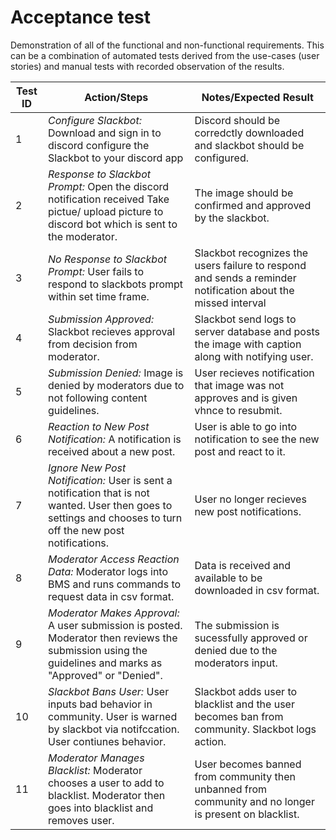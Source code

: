 
# Acceptance test

Demonstration of all of the functional and non-functional requirements. This can be a combination of automated tests derived from the use-cases (user stories) and manual tests with recorded observation of the results.
  
  
| Test ID      | Action/Steps                                                                                                                                                   | Notes/Expected Result                                                                                       |
|--------------|----------------------------------------------------------------------------------------------------------------------------------------------------------------|-------------------------------------------------------------------------------------------------------------|
| 1            | *Configure Slackbot:*  Download and sign in to discord configure the Slackbot to your discord app                                                               | Discord should be corredctly downloaded and slackbot should be configured.                                  |
| 2            | *Response to Slackbot Prompt:*   Open the discord notification received Take pictue/ upload picture to discord bot which is sent to the moderator.              | The image should be confirmed and approved by the slackbot.                                                 |
| 3            | *No Response to Slackbot Prompt:*   User fails to respond to slackbots prompt within set time frame.                                                            | Slackbot recognizes the users failure to respond and sends a reminder notification about the missed interval|
| 4            | *Submission Approved:*   Slackbot recieves approval from decision from moderator.                                                                               | Slackbot send logs to server database and posts the image with caption along with notifying user.           |
| 5            | *Submission Denied:*   Image is denied by moderators due to not following content guidelines.                                                                   | User recieves notification that image was not approves and is given vhnce to resubmit.                      |
| 6            | *Reaction to New Post Notification:*   A notification is received about a new post.                                                                             | User is able to go into notification to see the new post and react to it.                                   |
| 7            | *Ignore New Post Notification:*   User is sent a notification that is not wanted. User then goes to settings and chooses to turn off the new post notifications.| User no longer recieves new post notifications.                                                             |
| 8            | *Moderator Access Reaction Data:*   Moderator logs into BMS and runs commands to request data in csv format.                                                    | Data is received and available to be downloaded in csv format.                                              |
| 9            | *Moderator Makes Approval:*   A user submission is posted. Moderator then reviews the submission using the guidelines and marks as "Approved" or "Denied".      | The submission is sucessfully approved or denied due to the moderators input.                               |
| 10           | *Slackbot Bans User:*   User inputs bad behavior in community. User is warned by slackbot via notifccation. User contiunes behavior.                            | Slackbot adds user to blacklist and the user becomes ban from community. Slackbot logs action.              |
| 11           | *Moderator Manages Blacklist:*   Moderator chooses a user to add to blacklist. Moderator then goes into blacklist and removes user.                             | User becomes banned from community then unbanned from community and no longer is present on blacklist.      |
